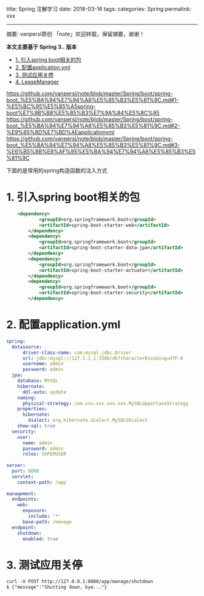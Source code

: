 title: Spring 注解学习
date: 2018-03-16
tags:
categories: Spring
permalink: xxx

---

摘要: vanpersl原创 「note」欢迎转载，保留摘要，谢谢！

**本文主要基于 Spring 3.*.* 版本** 

- [1. 引入spring boot相关的包](https://github.com/vanpersl/note/blob/master/Spring/boot/spring-boot_%E5%BA%94%E7%94%A8%E5%85%B3%E5%81%9C.md#1)
- [2. 配置application.yml](
https://github.com/vanpersl/note/blob/master/Spring/boot/spring-boot_%E5%BA%94%E7%94%A8%E5%85%B3%E5%81%9C.md#2)
- [3. 测试应用关停](https://github.com/vanpersl/note/blob/master/Spring/boot/spring-boot_%E5%BA%94%E7%94%A8%E5%85%B3%E5%81%9C.md#3)
- [4. LeaseManager]()

https://github.com/vanpersl/note/blob/master/Spring/boot/spring-boot_%E5%BA%94%E7%94%A8%E5%85%B3%E5%81%9C.md#1-%E5%BC%95%E5%85%A5spring-boot%E7%9B%B8%E5%85%B3%E7%9A%84%E5%8C%85
https://github.com/vanpersl/note/blob/master/Spring/boot/spring-boot_%E5%BA%94%E7%94%A8%E5%85%B3%E5%81%9C.md#2-%E9%85%8D%E7%BD%AEapplicationyml
https://github.com/vanpersl/note/blob/master/Spring/boot/spring-boot_%E5%BA%94%E7%94%A8%E5%85%B3%E5%81%9C.md#3-%E6%B5%8B%E8%AF%95%E5%BA%94%E7%94%A8%E5%85%B3%E5%81%9C




下面的是常用的spring构造函数的注入方式
# 1. 引入spring boot相关的包
```xml
    <dependency>
			<groupId>org.springframework.boot</groupId>
			<artifactId>spring-boot-starter-web</artifactId>
		</dependency>
		<dependency>
			<groupId>org.springframework.boot</groupId>
			<artifactId>spring-boot-starter-data-jpa</artifactId>
		</dependency>
		<dependency>
			<groupId>org.springframework.boot</groupId>
			<artifactId>spring-boot-starter-actuator</artifactId>
		</dependency>
		<dependency>
			<groupId>org.springframework.boot</groupId>
			<artifactId>spring-boot-starter-security</artifactId>
		</dependency>
```

# 2. 配置application.yml

```yml
spring:
  datasource:
      driver-class-name: com.mysql.jdbc.Driver
      url: jdbc:mysql://127.1.1.1:3306/db?characterEncoding=UTF-8
      username: admin
      password: admin
  jpa:
    database: MYSQL
    hibernate:
      ddl-auto: update
    naming:
      physical-strategy: com.xxx.xxx.xxx.xxx.MySQLUpperCaseStrategy
    properties:
      hibernate:
        dialect: org.hibernate.dialect.MySQL5Dialect
    show-sql: true
  security: 
    user: 
      name: admin
      password: admin
      roles: SUPERUSER
      
server: 
  port: 8080
  servlet: 
    context-path: /app
    
management: 
  endpoints: 
    web: 
      exposure: 
        include: '*'
      base-path: /manage
  endpoint: 
    shutdown: 
      enabled: true
```

# 3. 测试应用关停


```xml 
curl -X POST http://127.0.0.1:8080/app/manage/shutdown
$ {"message":"Shutting down, bye..."}
```

